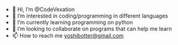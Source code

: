 - 👋 Hi, I’m @CodeVexation
- 👀 I’m interested in coding/programming in different languages
- 🌱 I’m currently learning programming on python
- 💞️ I’m looking to collaborate on programs that can help me learn
- 📫 How to reach me yoshibotter@gmail.com

<!---
CodeVexation/CodeVexation is a ✨ special ✨ repository because its `README.md` (this file) appears on your GitHub profile.
You can click the Preview link to take a look at your changes.
--->

